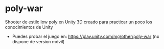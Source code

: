 # poly-war
Shooter de estilo low poly en Unity 3D creado para practicar un poco los conocimientos de Unity

  - Puedes probar el juego en: https://play.unity.com/mg/other/poly-war (no dispone de version móvil)

